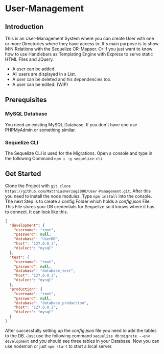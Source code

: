 # User-Management

## Introduction

This is an User-Management System where you can create User with one or more Directories where they have access to.
It's main purpose is to show M:N Relations with the Sequelize OR-Mapper.
Or if you just want to know how to use Handlebars as Templating Engine with Express to serve static HTML Files and JQuery.

- A user can be added.
- All users are displayed in a List.
- A user can be deleted and his dependencies too.
- A user can be edited. (WIP)

## Prerequisites

### MySQL Database

You need an existing MySQL Database.
If you don't have one use PHPMyAdmin or something similar.

### Sequelize CLI

The Sequelize CLI is used for the Migrations.
Open a console and type in the following Command `npm i -g sequelize-cli`

## Get Started

Clone the Project with `git clone https://github.com/MatthiasHerzog2000/User-Management.git`.
After this you need to install the node modules. Type `npm install` into the console.
The next Step is to create a config Folder which holds a _config.json_ File. This File stores your DB credentials for Sequelize so it knows where it has to connect.
It can look like this.

```json
{
  "development": {
    "username": "root",
    "password": null,
    "database": "UserDB",
    "host": "127.0.0.1",
    "dialect": "mysql"
  },
  "test": {
    "username": "root",
    "password": null,
    "database": "database_test",
    "host": "127.0.0.1",
    "dialect": "mysql"
  },
  "production": {
    "username": "root",
    "password": null,
    "database": "database_production",
    "host": "127.0.0.1",
    "dialect": "mysql"
  }
}
```

After successfully setting up the _config.json_ file you need to add the tables to the DB. Just use the following command `sequelize db:migrate --env development` and you should see three tables in your Database.
Now you can use nodemon or just `npm start` to start a local server.
